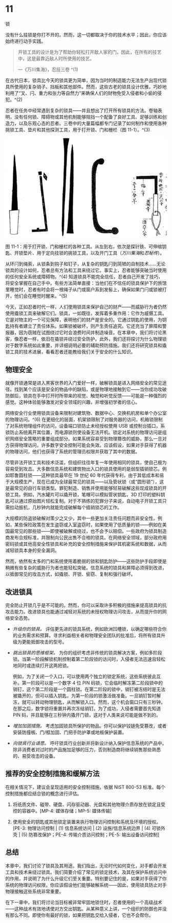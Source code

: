 # 11

锁

没有什么挂锁是你打不开的。然而，这一切都取决于你的技术水平；因此，你应该始终进行动手实践。

> 开锁工具的设计是为了帮助你轻松打开敌人家的门。因此，在所有的技艺中，这是最靠近敌人时所使用的技艺。
> 
> —《万川集海》，忍技三卷 ^(1)

在古代日本，锁具比今天的锁具更为简单，因为当时的制造能力无法生产出现代锁具所使用的复杂销子、挡板和其他部件。然而，这些古老的锁具设计优雅，巧妙地利用了“叉、闩、重力和张力等自然力”来确保人们的财物免受入侵者和小偷的侵犯。^(2)

忍者在任务中经常遇到复杂的锁具——并且想出了打开所有锁具的方法。卷轴表明，没有任何锁、障碍物或其他机制能够阻挡一个配备了良好工具、足够训练和创造力，以及乐观心态的忍者。三卷中的大量篇幅都专门记录了如何制作和使用各种挑锁工具、垫片和其他探测工具，用于打开锁、门和栅栏（图 11-1）。^(3)

![f11001](img/f11001.png)

图 11-1：用于打开锁、门和栅栏的各种工具。从左到右，依次是探针铁、可伸缩钥匙、开锁垫片、用于定向挂锁的挑锁工具，以及开门工具（*万川集海*和*忍秘传*）。

从环闩到绳索，从锁条到钩子和钉子，从复杂的钥匙闩到简陋的自制技术……无论锁具的设计如何，忍者总有方法和工具来绕过它。事实上，忍者能够突破当时使用的任何安全系统或障碍物。^(4) 知道锁具不能完全信任，忍者自己开发了技巧，将安全掌握在自己手中。有些方法简单直接：当他们在不信任的锁具保护下的旅馆里睡觉时，忍者有时会将一根绳子从门或窗户系到发髻上，确保如果门闩或锁被打开，他们会在睡觉时醒来。^(5)

今天，正如忍者时代一样，人们使用锁具来保护自己的财产——而威胁行为者仍然使用撬锁工具来破解它们。锁具，一如既往，发挥着多重作用：它作为威慑工具。它是对物主的一个可见保障，表明他们的财产是安全的。它通过钥匙的使用，为钥匙持有者建立了责任体系。如果锁被破坏，则产生责任追究。它还充当了屏障和警报器，因为窃贼在试图绕过它时会浪费时间并制造噪音。在本章中，我们将讨论黑客，像忍者一样，依旧在撬锁并绕过安全防护。此外，我们还将探讨为什么物理锁对于数字系统如此重要，并详细说明必要的辅助预防措施。我们还将研究锁具和撬锁工具的技术进展，看看忍者还能教给我们关于安全的什么知识。

## 物理安全

就像开锁通常是进入黑客世界的入门爱好一样，破解锁具是进入网络安全的常见途径。找到某个应该是安全的物品中的缺陷，或是物理地接触到它——当你成功攻破防御后，锁具在手中打开时所带来的视觉、触觉和听觉反馈——可能是一种强烈的感觉。这种体验能够激发对安全领域的兴趣，并增强初学者的信心。

网络安全行业使用锁具设备来限制对建筑物、数据中心、交换机机房和单个办公室的物理访问。^(6) 在更细化的层面，机架锁限制了对服务器的访问，机箱锁限制了对系统物理组件的访问，设备端口锁防止未经授权使用 USB 或控制台插口，系锁防止系统离开其位置，而电源锁则使设备无法开机。锁定对系统的物理访问是组织网络安全策略的重要组成部分。如果系统容易受到物理篡改的威胁，那么一旦对方获得物理访问，许多数字安全控制可能会失效。应该假设，如果对手获得了机器的物理访问，他们也获得了系统的管理员权限并获取了其中的数据。

尽管非法开锁工具和技术泛滥，但组织往往年复一年使用相同的锁具，使自己极为容易受到攻击。大多数信息系统和建筑物出入口的锁具使用的是弱型插销锁芯，例如耶鲁圆柱锁——这种锁具最早在 19 世纪 60 年代获得专利，由于其低成本和易于大规模生产，现在已成为全球最常见的锁具——以及管状锁（或“圆形锁”），这是最常见的自行车锁类型。罪犯制造、销售并使用能够轻易破解这些现成锁具的开锁工具。例如，汽水罐片可以撬开锁，笔帽可以模拟管状钥匙，3D 打印的塑料钥匙可以通过原始图片轻松复制。对于不熟练的犯罪分子来说，自动电子开锁工具只需拉动扳机，几秒钟内就能完成破解每个插销锁芯的工作。

大规模的防盗锁破解对策少之又少，其中一些更加关注责任问题而非安全性。例如，某些保险政策在发生盗窃或入室盗窃时，如果使用了低质量的锁——例如在美国最常见的那些锁——即使被破解或绕过，也不会予以赔偿。一些政府为锁具制造商发布合规标准，并限制向公民出售不合格的锁具。在网络安全领域，部分政府用密码锁或其他高安全性锁具和补充的安全控制措施来保护其机密系统和数据，从而减轻锁具本身的安全漏洞。

然而，依然有太多的门和系统使用着脆弱的锁和钥匙防护——这些防护手段即使是稍微有些复杂的威胁行为者也能轻松突破。信息系统的锁具和屏障必须得到改进，以抵御常见的攻击方式，如撬锁、开锁、偷窃、复制和强行破坏。

## 改进锁具

完全防止开锁几乎是不可能的。然而，你可以采取许多积极的措施来提高锁具的抗攻击能力。改进锁具也能通过减轻对系统的未授权物理访问攻击，从而提升你的网络安全态势。

+   *升级你的锁具。* 评估更先进的锁具系统，例如欧洲凹槽锁，以确定哪些符合你的业务需求和预算。寻求利益相关者和物理安全团队的批准后，将所有锁具升级为更能抵御攻击的型号。

+   *跳出锁具的思维框架。* 为你的组织考虑非传统的锁具解决方案，例如多阶段锁。当第一阶段解锁机制控制着第二阶段锁的访问时，入侵者无法迅速且轻松地同时或连续打开这两把锁。

    例如，为了关闭一个入口，可以使用两个独立的锁定系统，这些系统彼此互补。第一阶段可以是一个数字 4 位 PIN 码锁，它会临时解冻第二阶段锁中的销钉，这个第二阶段是一个圆柱锁。在第二阶段的锁中，销钉被冻结时是无法被撬开的，但可以插入钥匙，为第一阶段的锁激活做准备。一旦销钉暂时解冻，就可以转动物理钥匙，从而解锁入口。然而，这个机会窗口只有三秒钟。在那之后，数字锁将重置并再次冻结销钉。为了成功，入侵者需要首先知道 PIN 码，并且能够在三秒钟内撬开门锁，这对于人类来说可能是做不到的。

+   *增加加固措施。* 考虑加固锁具所保护的物品。你可以保护铰链免受篡改，或者安装防撞板、门/框加固、门把手防护罩或地板保护装置。

+   *向锁具行业请愿。* 呼吁锁具行业创新并将新设计纳入保护信息系统的产品中。除非消费者对过时的产品施加足够的压力，否则制造商将继续销售那些熟悉的、易受攻击的设备。

## 推荐的安全控制措施和缓解方法

在相关情况下，建议会呈现适用的安全控制措施，依据 NIST 800-53 标准。每个控制措施都应结合锁的概念进行评估。

1.  将纸质文件、磁带、硬盘、闪存驱动器、光盘和其他物理介质存放在锁定且受控的容器中。[MP-4: 媒体存储；MP-5: 媒体传输]

1.  使用安全的钥匙或其他锁定装置来执行物理访问控制和系统及环境的授权。[PE-3: 物理访问控制 | (1) 信息系统访问 | (2) 设施/信息系统边界 | (4) 可锁外壳 | (5) 防篡改保护；PE-4: 传输介质访问控制；PE-5: 输出设备访问控制]

## 总结

本章中，我们讨论了锁具及其用途。我们指出，无论时代如何变化，对手都会开发工具和技术来绕过锁具。我们简要介绍了常见的锁定技术，及其在保护系统访问中的作用，并说明了为什么升级它们至关重要。特别要记住的是，如果对手获得了你系统的物理访问权限，你应该假设他们能够破解系统——因此，使用锁具防止对手物理接触这些系统非常重要。

在下一章中，我们将讨论当目标被非常牢固地锁住时，忍者使用的一个高级战术——这种战术有效地诱使对方交出钥匙。从某种意义上讲，一个组织的防御也并没有那么不同。即使你有最好的锁，如果把钥匙交给入侵者，它也不会帮你。

